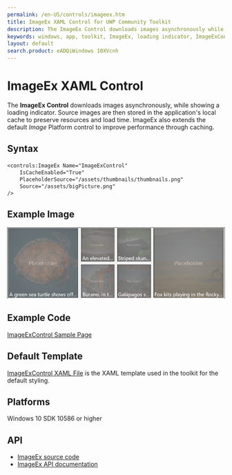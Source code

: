 ```yaml
---
permalink: /en-US/controls/imageex.htm
title: ImageEx XAML Control for UWP Community Toolkit
description: The ImageEx Control downloads images asynchronously while showing a loading indicator
keywords: windows, app, toolkit, ImageEx, loading indicator, ImageExControl, UWP
layout: default
search.product: eADQiWindows 10XVcnh
---
```


# ImageEx XAML Control
The **ImageEx Control** downloads images asynchronously, while showing a loading indicator. Source images are then stored in the application's local cache to preserve resources and load time. ImageEx also extends the default *Image* Platform control to improve performance through caching. 
 
## Syntax
```xaml
<controls:ImageEx Name="ImageExControl"
	IsCacheEnabled="True"
	PlaceholderSource="/assets/thumbnails/thumbnails.png"
	Source="/assets/bigPicture.png"
/> 
```

## Example Image
![ImageEx animation](/resources/images/Controls-ImageEx.gif "ImageEx")

## Example Code
[ImageExControl Sample Page](https://github.com/Microsoft/UWPCommunityToolkit/tree/master/Microsoft.Toolkit.Uwp.SampleApp/SamplePages/ImageEx)

## Default Template 
[ImageExControl XAML File](https://github.com/Microsoft/UWPCommunityToolkit/tree/master/Microsoft.Toolkit.Uwp.UI.Controls/ImageEx) is the XAML template used in the toolkit for the default styling.
## Platforms 
Windows 10 SDK 10586 or higher

## API
* [ImageEx source code](https://github.com/Microsoft/UWPCommunityToolkit/tree/master/Microsoft.Toolkit.Uwp.UI.Controls/ImageEx)
* [ImageEx API documentation](../api/Microsoft_Toolkit_Uwp_UI_Controls_ImageEx.htm)
